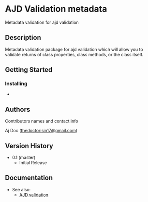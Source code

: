 # AJD Validation metadata 

Metadata validation for ajd validation

## Description

Metadata validation package for ajd validation which will allow you to validate returns of class properties, class methods, or the class itself.

## Getting Started

### Installing

* 

## Authors

Contributors names and contact info

Aj Doc (thedoctorisin17@gmail.com)  

## Version History

* 0.1 (master)
    * Initial Release

## Documentation

* See also:
	- [AJD validation](https://github.com/ajdoc/ajd-validation)
	
